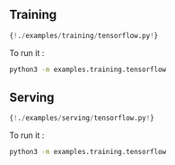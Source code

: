 ## Training

```python
{!./examples/training/tensorflow.py!}
```

To run it :

```bash
python3 -m examples.training.tensorflow
```

## Serving

```python
{!./examples/serving/tensorflow.py!}
```

To run it :

```bash
python3 -m examples.training.tensorflow
```
